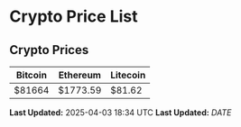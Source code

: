 # Crypto Price List

## Crypto Prices
| Bitcoin | Ethereum | Litecoin |
| ------- | -------- | -------- |
| $81664 | $1773.59 | $81.62 |
**Last Updated:** 2025-04-03 18:34 UTC
**Last Updated:** $DATE$
